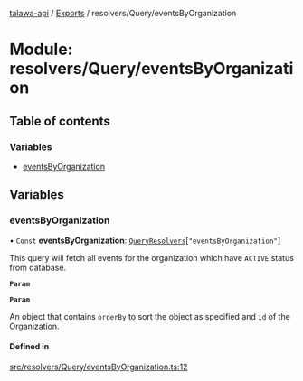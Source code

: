 [talawa-api](../README.md) / [Exports](../modules.md) / resolvers/Query/eventsByOrganization

# Module: resolvers/Query/eventsByOrganization

## Table of contents

### Variables

- [eventsByOrganization](resolvers_Query_eventsByOrganization.md#eventsbyorganization)

## Variables

### eventsByOrganization

• `Const` **eventsByOrganization**: [`QueryResolvers`](types_generatedGraphQLTypes.md#queryresolvers)[``"eventsByOrganization"``]

This query will fetch all events for the organization which have `ACTIVE` status from database.

**`Param`**

**`Param`**

An object that contains `orderBy` to sort the object as specified and `id` of the Organization.

#### Defined in

[src/resolvers/Query/eventsByOrganization.ts:12](https://github.com/Nitya-Pasrija/talawa-api/blob/faae1c9/src/resolvers/Query/eventsByOrganization.ts#L12)
